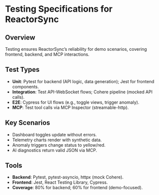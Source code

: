 # Testing Specifications for ReactorSync

## Overview
Testing ensures ReactorSync’s reliability for demo scenarios, covering frontend, backend, and MCP interactions.

## Test Types
- **Unit**: Pytest for backend (API logic, data generation); Jest for frontend components.
- **Integration**: Test API-WebSocket flows; Cohere pipeline (mocked API calls).
- **E2E**: Cypress for UI flows (e.g., toggle views, trigger anomaly).
- **MCP**: Test tool calls via MCP Inspector (streamable-http).

## Key Scenarios
- Dashboard toggles update without errors.
- Telemetry charts render with synthetic data.
- Anomaly triggers change status to yellow/red.
- AI diagnostics return valid JSON via MCP.

## Tools
- **Backend**: Pytest, pytest-asyncio, httpx (mock Cohere).
- **Frontend**: Jest, React Testing Library, Cypress.
- **Coverage**: 80% for backend; 60% for frontend (demo-focused).